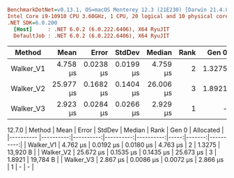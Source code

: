 ``` ini

BenchmarkDotNet=v0.13.1, OS=macOS Monterey 12.3 (21E230) [Darwin 21.4.0]
Intel Core i9-10910 CPU 3.60GHz, 1 CPU, 20 logical and 10 physical cores
.NET SDK=6.0.200
  [Host]     : .NET 6.0.2 (6.0.222.6406), X64 RyuJIT
  DefaultJob : .NET 6.0.2 (6.0.222.6406), X64 RyuJIT


```
|    Method |      Mean |     Error |    StdDev |    Median | Rank |  Gen 0 | Allocated |
|---------- |----------:|----------:|----------:|----------:|-----:|-------:|----------:|
| Walker_V1 |  4.758 μs | 0.0238 μs | 0.0199 μs |  4.759 μs |    2 | 1.3275 |  13,920 B |
| Walker_V2 | 25.977 μs | 0.1682 μs | 0.1404 μs | 26.006 μs |    3 | 1.8921 |  19,784 B |
| Walker_V3 |  2.923 μs | 0.0284 μs | 0.0266 μs |  2.929 μs |    1 |      - |         - |

12.7.0
|    Method |      Mean |     Error |    StdDev |    Median | Rank |  Gen 0 | Allocated |
|---------- |----------:|----------:|----------:|----------:|-----:|-------:|----------:|
| Walker_V1 |  4.762 μs | 0.0192 μs | 0.0180 μs |  4.763 μs |    2 | 1.3275 |  13,920 B |
| Walker_V2 | 25.672 μs | 0.1535 μs | 0.1435 μs | 25.673 μs |    3 | 1.8921 |  19,784 B |
| Walker_V3 |  2.867 μs | 0.0086 μs | 0.0072 μs |  2.866 μs |    1 |      - |         - |
